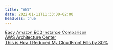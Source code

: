 ```yaml
---
title: "AWS"
date: 2022-01-11T11:33:00+02:00
headless: true
---
```


[Easy Amazon EC2 Instance Comparison](https://instances.vantage.sh/) \
[AWS Architecture Center](https://aws.amazon.com/architecture/) \
[This is How I Reduced My CloudFront Bills by 80%](https://faun.pub/this-is-how-i-reduced-my-cloudfront-bills-by-80-a7b0dfb24128)